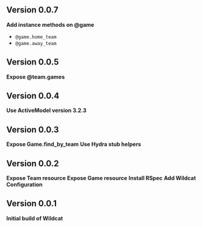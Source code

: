 ## Version 0.0.7

**Add instance methods on @game**
* `@game.home_team`
* `@game.away_team`

## Version 0.0.5

**Expose @team.games**

## Version 0.0.4

**Use ActiveModel version 3.2.3**

## Version 0.0.3

**Expose Game.find_by_team**
**Use Hydra stub helpers**

## Version 0.0.2

**Expose Team resource**
**Expose Game resource**
**Install RSpec**
**Add Wildcat Configuration**

## Version 0.0.1

**Initial build of Wildcat**
